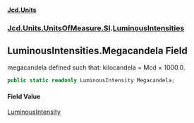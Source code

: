 #### [Jcd.Units](index 'index')
### [Jcd.Units.UnitsOfMeasure.SI](Jcd.Units.UnitsOfMeasure.SI 'Jcd.Units.UnitsOfMeasure.SI').[LuminousIntensities](LuminousIntensities 'Jcd.Units.UnitsOfMeasure.SI.LuminousIntensities')

## LuminousIntensities.Megacandela Field

megacandela defined such that: kilocandela = Mcd × 1000.0.

```csharp
public static readonly LuminousIntensity Megacandela;
```

#### Field Value
[LuminousIntensity](LuminousIntensity 'Jcd.Units.UnitTypes.LuminousIntensity')